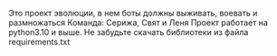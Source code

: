 Это проект эволюции, в нем боты должны выживать, воевать и размножаться
Команда: Серижа, Свят и Леня
Проект работает на python3.10 и выше.
Не забудьте скачать библиотеки из файла requirements.txt
